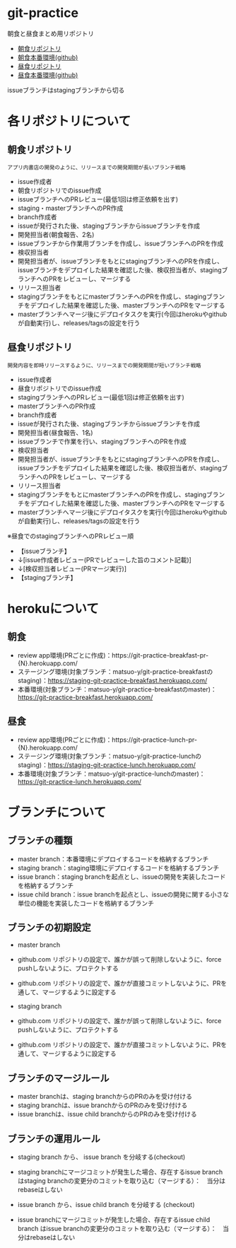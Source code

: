 # git-practice
朝食と昼食まとめ用リポジトリ

- [朝食リポジトリ](https://github.com/matsuo-y/git-practice-breakfast)
- [朝食本番環境(github)](https://matsuo-y.github.io/git-practice-breakfast/)
- [昼食リポジトリ](https://github.com/matsuo-y/git-practice-lunch)
- [昼食本番環境(github)](https://matsuo-y.github.io/git-practice-lunch/)

issueブランチはstagingブランチから切る

# 各リポジトリについて

## 朝食リポジトリ
`アプリ内書店の開発のように、リリースまでの開発期間が長いブランチ戦略`
- issue作成者
 - 朝食リポジトリでのissue作成
 - issueブランチへのPRレビュー(最低1回は修正依頼を出す)
 - staging・masterブランチへのPR作成
- branch作成者
 - issueが発行された後、stagingブランチからissueブランチを作成
- 開発担当者(朝食報告、2名)
 - issueブランチから作業用ブランチを作成し、issueブランチへのPRを作成
- 検収担当者
 - 開発担当者が、issueブランチをもとにstagingブランチへのPRを作成し、issueブランチをデプロイした結果を確認した後、検収担当者が、stagingブランチへのPRをレビューし、マージする
- リリース担当者
 - stagingブランチをもとにmasterブランチへのPRを作成し、stagingブランチをデプロイした結果を確認した後、masterブランチへのPRをマージする
 - masterブランチへマージ後にデプロイタスクを実行(今回はherokuやgithubが自動実行)し、releases/tagsの設定を行う

## 昼食リポジトリ
`開発内容を即時リリースするように、リリースまでの開発期間が短いブランチ戦略`
- issue作成者
 - 昼食リポジトリでのissue作成
 - stagingブランチへのPRレビュー(最低1回は修正依頼を出す)
 - masterブランチへのPR作成
- branch作成者
 - issueが発行された後、stagingブランチからissueブランチを作成
- 開発担当者(昼食報告、1名)
 - issueブランチで作業を行い、stagingブランチへのPRを作成
- 検収担当者
 - 開発担当者が、issueブランチをもとにstagingブランチへのPRを作成し、issueブランチをデプロイした結果を確認した後、検収担当者が、stagingブランチへのPRをレビューし、マージする
- リリース担当者
 - stagingブランチをもとにmasterブランチへのPRを作成し、stagingブランチをデプロイした結果を確認した後、masterブランチへのPRをマージする
 - masterブランチへマージ後にデプロイタスクを実行(今回はherokuやgithubが自動実行)し、releases/tagsの設定を行う

※昼食でのstagingブランチへのPRレビュー順

- 【issueブランチ】
 - ↓[issue作成者レビュー(PRでレビューした旨のコメント記載)]
 - ↓[検収担当者レビュー(PRマージ実行)]
- 【stagingブランチ】

# herokuについて

## 朝食

- review app環境(PRごとに作成)：https://git-practice-breakfast-pr-{N}.herokuapp.com/
- ステージング環境(対象ブランチ：matsuo-y/git-practice-breakfastのstaging)：https://staging-git-practice-breakfast.herokuapp.com/
- 本番環境(対象ブランチ：matsuo-y/git-practice-breakfastのmaster)：https://git-practice-breakfast.herokuapp.com/

## 昼食

- review app環境(PRごとに作成)：https://git-practice-lunch-pr-{N}.herokuapp.com/
- ステージング環境(対象ブランチ：matsuo-y/git-practice-lunchのstaging)：https://staging-git-practice-lunch.herokuapp.com/
- 本番環境(対象ブランチ：matsuo-y/git-practice-lunchのmaster)：https://git-practice-lunch.herokuapp.com/

# ブランチについて

## ブランチの種類

- master branch：本番環境にデプロイするコードを格納するブランチ
- staging branch：staging環境にデプロイするコードを格納するブランチ
- issue branch：staging branchを起点とし、issueの開発を実装したコードを格納するブランチ
- issue child branch：issue branchを起点とし、issueの開発に関する小さな単位の機能を実装したコードを格納するブランチ

## ブランチの初期設定

- master branch
 - github.com リポジトリの設定で、誰かが誤って削除しないように、force pushしないように、プロテクトする
 - github.com リポジトリの設定で、誰かが直接コミットしないように、PRを通して、マージするように設定する

- staging branch
 - github.com リポジトリの設定で、誰かが誤って削除しないように、force pushしないように、プロテクトする
 - github.com リポジトリの設定で、誰かが直接コミットしないように、PRを通して、マージするように設定する

## ブランチのマージルール
- master branchは、staging branchからのPRのみを受け付ける
- staging branchは、issue branchからのPRのみを受け付ける
- issue branchは、issue child branchからのPRのみを受け付ける

## ブランチの運用ルール
- staging branch から、 issue branch を分岐する(checkout)
- staging branchにマージコミットが発生した場合、存在するissue branch はstaging branchの変更分のコミットを取り込む（マージする）：　当分はrebaseはしない

- issue branch から、issue child branch を分岐する (checkout)
- issue branchにマージコミットが発生した場合、存在するissue child branch はissue branchの変更分のコミットを取り込む（マージする）：　当分はrebaseはしない
